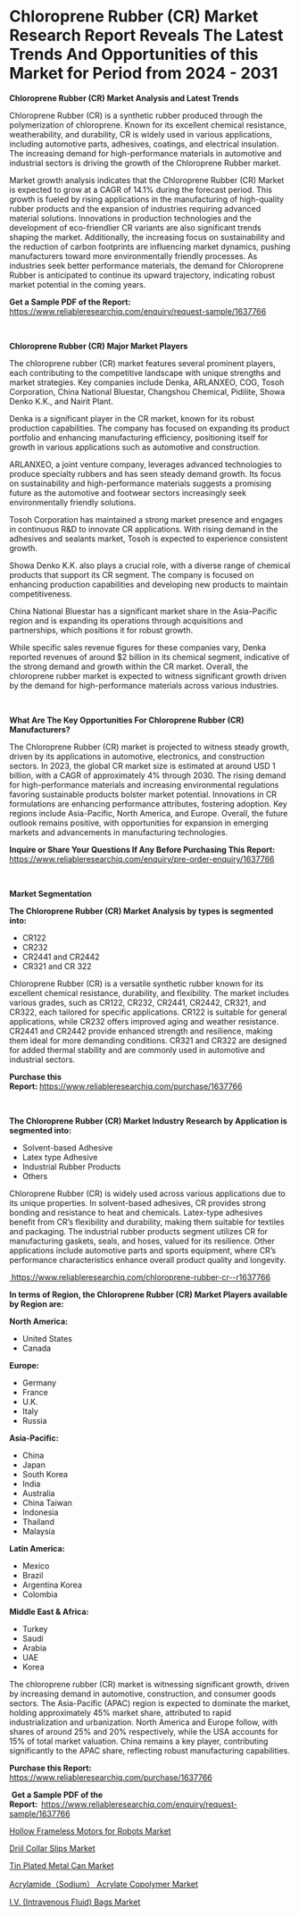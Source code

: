 <p><h1>Chloroprene Rubber (CR) Market Research Report Reveals The Latest Trends And Opportunities of this Market for Period from 2024 - 2031</h1></p><p><strong>Chloroprene Rubber (CR) Market Analysis and Latest Trends</strong></p>
<p><p>Chloroprene Rubber (CR) is a synthetic rubber produced through the polymerization of chloroprene. Known for its excellent chemical resistance, weatherability, and durability, CR is widely used in various applications, including automotive parts, adhesives, coatings, and electrical insulation. The increasing demand for high-performance materials in automotive and industrial sectors is driving the growth of the Chloroprene Rubber market.</p><p>Market growth analysis indicates that the Chloroprene Rubber (CR) Market is expected to grow at a CAGR of 14.1% during the forecast period. This growth is fueled by rising applications in the manufacturing of high-quality rubber products and the expansion of industries requiring advanced material solutions. Innovations in production technologies and the development of eco-friendlier CR variants are also significant trends shaping the market. Additionally, the increasing focus on sustainability and the reduction of carbon footprints are influencing market dynamics, pushing manufacturers toward more environmentally friendly processes. As industries seek better performance materials, the demand for Chloroprene Rubber is anticipated to continue its upward trajectory, indicating robust market potential in the coming years.</p></p>
<p><strong>Get a Sample PDF of the Report:&nbsp;</strong> <a href="https://www.reliableresearchiq.com/enquiry/request-sample/1637766?utm_campaign=1087&utm_medium=2&utm_source=Github&utm_content=ia&utm_term=07122024&utm_id=chloroprene-rubber-cr">https://www.reliableresearchiq.com/enquiry/request-sample/1637766</a></p>
<p>&nbsp;</p>
<p><strong>Chloroprene Rubber (CR) Major Market Players</strong></p>
<p><p>The chloroprene rubber (CR) market features several prominent players, each contributing to the competitive landscape with unique strengths and market strategies. Key companies include Denka, ARLANXEO, COG, Tosoh Corporation, China National Bluestar, Changshou Chemical, Pidilite, Showa Denko K.K., and Nairit Plant.</p><p>Denka is a significant player in the CR market, known for its robust production capabilities. The company has focused on expanding its product portfolio and enhancing manufacturing efficiency, positioning itself for growth in various applications such as automotive and construction. </p><p>ARLANXEO, a joint venture company, leverages advanced technologies to produce specialty rubbers and has seen steady demand growth. Its focus on sustainability and high-performance materials suggests a promising future as the automotive and footwear sectors increasingly seek environmentally friendly solutions.</p><p>Tosoh Corporation has maintained a strong market presence and engages in continuous R&D to innovate CR applications. With rising demand in the adhesives and sealants market, Tosoh is expected to experience consistent growth.</p><p>Showa Denko K.K. also plays a crucial role, with a diverse range of chemical products that support its CR segment. The company is focused on enhancing production capabilities and developing new products to maintain competitiveness.</p><p>China National Bluestar has a significant market share in the Asia-Pacific region and is expanding its operations through acquisitions and partnerships, which positions it for robust growth.</p><p>While specific sales revenue figures for these companies vary, Denka reported revenues of around $2 billion in its chemical segment, indicative of the strong demand and growth within the CR market. Overall, the chloroprene rubber market is expected to witness significant growth driven by the demand for high-performance materials across various industries.</p></p>
<p>&nbsp;</p>
<p><strong>What Are The Key Opportunities For Chloroprene Rubber (CR) Manufacturers?</strong></p>
<p><p>The Chloroprene Rubber (CR) market is projected to witness steady growth, driven by its applications in automotive, electronics, and construction sectors. In 2023, the global CR market size is estimated at around USD 1 billion, with a CAGR of approximately 4% through 2030. The rising demand for high-performance materials and increasing environmental regulations favoring sustainable products bolster market potential. Innovations in CR formulations are enhancing performance attributes, fostering adoption. Key regions include Asia-Pacific, North America, and Europe. Overall, the future outlook remains positive, with opportunities for expansion in emerging markets and advancements in manufacturing technologies.</p></p>
<p><strong>Inquire or Share Your Questions If Any Before Purchasing This Report:</strong> <a href="https://www.reliableresearchiq.com/enquiry/pre-order-enquiry/1637766?utm_campaign=1087&utm_medium=2&utm_source=Github&utm_content=ia&utm_term=07122024&utm_id=chloroprene-rubber-cr">https://www.reliableresearchiq.com/enquiry/pre-order-enquiry/1637766</a></p>
<p>&nbsp;</p>
<p><strong>Market Segmentation</strong></p>
<p><strong>The Chloroprene Rubber (CR) Market Analysis by types is segmented into:</strong></p>
<p><ul><li>CR122</li><li>CR232</li><li>CR2441 and CR2442</li><li>CR321 and CR 322</li></ul></p>
<p><p>Chloroprene Rubber (CR) is a versatile synthetic rubber known for its excellent chemical resistance, durability, and flexibility. The market includes various grades, such as CR122, CR232, CR2441, CR2442, CR321, and CR322, each tailored for specific applications. CR122 is suitable for general applications, while CR232 offers improved aging and weather resistance. CR2441 and CR2442 provide enhanced strength and resilience, making them ideal for more demanding conditions. CR321 and CR322 are designed for added thermal stability and are commonly used in automotive and industrial sectors.</p></p>
<p><strong>Purchase this Report:&nbsp;</strong><a href="https://www.reliableresearchiq.com/purchase/1637766?utm_campaign=1087&utm_medium=2&utm_source=Github&utm_content=ia&utm_term=07122024&utm_id=chloroprene-rubber-cr">https://www.reliableresearchiq.com/purchase/1637766</a></p>
<p>&nbsp;</p>
<p><strong>The Chloroprene Rubber (CR) Market Industry Research by Application is segmented into:</strong></p>
<p><ul><li>Solvent-based Adhesive</li><li>Latex type Adhesive</li><li>Industrial Rubber Products</li><li>Others</li></ul></p>
<p><p>Chloroprene Rubber (CR) is widely used across various applications due to its unique properties. In solvent-based adhesives, CR provides strong bonding and resistance to heat and chemicals. Latex-type adhesives benefit from CR’s flexibility and durability, making them suitable for textiles and packaging. The industrial rubber products segment utilizes CR for manufacturing gaskets, seals, and hoses, valued for its resilience. Other applications include automotive parts and sports equipment, where CR’s performance characteristics enhance overall product quality and longevity.</p></p>
<p><a href="https://www.reliableresearchiq.com/chloroprene-rubber-cr--r1637766?utm_campaign=1087&utm_medium=2&utm_source=Github&utm_content=ia&utm_term=07122024&utm_id=chloroprene-rubber-cr">&nbsp;https://www.reliableresearchiq.com/chloroprene-rubber-cr--r1637766</a></p>
<p><strong>In terms of Region, the Chloroprene Rubber (CR) Market Players available by Region are:</strong></p>
<p>
    <p> <strong> North America: </strong>
        <ul>
            <li>United States</li>
            <li>Canada</li>
        </ul>
        </p> 
    <p> <strong> Europe: </strong>
        <ul>
            <li>Germany</li>
            <li>France</li>
            <li>U.K.</li>
            <li>Italy</li>
            <li>Russia</li>
        </ul>
        </p> 
    <p> <strong> Asia-Pacific: </strong>
        <ul>
            <li>China</li>
            <li>Japan</li>
            <li>South Korea</li>
            <li>India</li>
            <li>Australia</li>
            <li>China Taiwan</li>
            <li>Indonesia</li>
            <li>Thailand</li>
            <li>Malaysia</li>
        </ul>
        </p> 
    <p> <strong> Latin America: </strong>
        <ul>
            <li>Mexico</li>
            <li>Brazil</li>
            <li>Argentina Korea</li>
            <li>Colombia</li>
        </ul>
        </p> 
    <p> <strong> Middle East & Africa: </strong>
        <ul>
            <li>Turkey</li>
            <li>Saudi</li>
            <li>Arabia</li>
            <li>UAE</li>
            <li>Korea</li>
        </ul>
    </p>
    </p>
<p><p>The chloroprene rubber (CR) market is witnessing significant growth, driven by increasing demand in automotive, construction, and consumer goods sectors. The Asia-Pacific (APAC) region is expected to dominate the market, holding approximately 45% market share, attributed to rapid industrialization and urbanization. North America and Europe follow, with shares of around 25% and 20% respectively, while the USA accounts for 15% of total market valuation. China remains a key player, contributing significantly to the APAC share, reflecting robust manufacturing capabilities.</p></p>
<p><strong>Purchase this Report: </strong><a href="https://www.reliableresearchiq.com/purchase/1637766?utm_campaign=1087&utm_medium=2&utm_source=Github&utm_content=ia&utm_term=07122024&utm_id=chloroprene-rubber-cr">https://www.reliableresearchiq.com/purchase/1637766</a></p>
<p>&nbsp;<strong>Get a Sample PDF of the Report:&nbsp;&nbsp;</strong><a href="https://www.reliableresearchiq.com/enquiry/request-sample/1637766?utm_campaign=1087&utm_medium=2&utm_source=Github&utm_content=ia&utm_term=07122024&utm_id=chloroprene-rubber-cr">https://www.reliableresearchiq.com/enquiry/request-sample/1637766</a></p>
<p><strong></strong></p>
<p><p><a href="https://issuu.com/reportprime-2/docs/hollow-frameless-motors-for-robots-market-size-203?utm_campaign=1087&utm_medium=2&utm_source=Github&utm_content=ia&utm_term=07122024&utm_id=chloroprene-rubber-cr">Hollow Frameless Motors for Robots Market</a></p><p><a href="https://www.linkedin.com/pulse/driil-collar-slips-market-report-in-depth-trends-insights-projected-r0szc?utm_campaign=1087&utm_medium=2&utm_source=Github&utm_content=ia&utm_term=07122024&utm_id=chloroprene-rubber-cr">Driil Collar Slips Market</a></p><p><a href="https://www.linkedin.com/pulse/t-insight-dial-ziosf?utm_campaign=1087&utm_medium=2&utm_source=Github&utm_content=ia&utm_term=07122024&utm_id=chloroprene-rubber-cr">Tin Plated Metal Can Market</a></p><p><a href="https://github.com/ulyssacrayne00231/Market-Research-Report-List-1/blob/main/acrylamidesodium-acrylate-copolymer-market.md?utm_campaign=1087&utm_medium=2&utm_source=Github&utm_content=ia&utm_term=07122024&utm_id=chloroprene-rubber-cr">Acrylamide（Sodium） Acrylate Copolymer Market</a></p><p><a href="https://issuu.com/reportprime-2/docs/iv-intravenous-fluid-bags-market-size-2030.pptx?utm_campaign=1087&utm_medium=2&utm_source=Github&utm_content=ia&utm_term=07122024&utm_id=chloroprene-rubber-cr">I.V. (Intravenous Fluid) Bags Market</a></p></p>